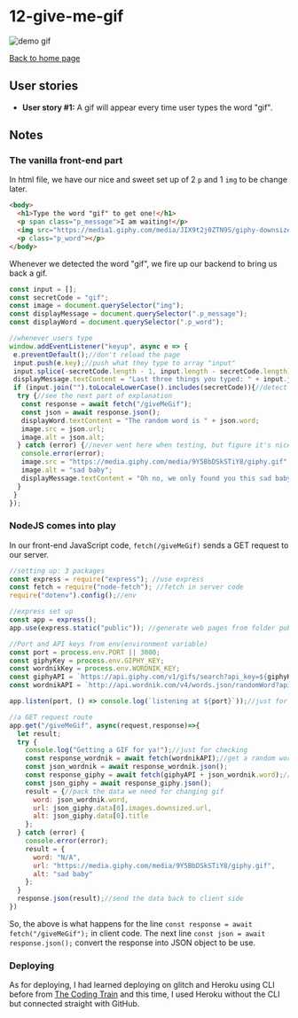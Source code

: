 # 12-give-me-gif

![demo gif](../images/giveMeGif.gif)

[Back to home page](https://ming-yong.github.io/JS30/)

## User stories

- **User story #1:** A gif will appear every time user types the word "gif".

## Notes

### The vanilla front-end part

In html file, we have our nice and sweet set up of 2 `p` and 1 `img` to be change later.

```html
<body>
  <h1>Type the word "gif" to get one!</h1>
  <p span class="p_message">I am waiting!</p>
  <img src="https://media1.giphy.com/media/JIX9t2j0ZTN9S/giphy-downsized.gif?cid=2fc9222f4622a9d206dbb76b2b7b3fabddaef081c736bbc2&rid=giphy-downsized.gif" alt="funny cat GIF" />
  <p class="p_word"></p>
</body>
```

Whenever we detected the word "gif", we fire up our backend to bring us back a gif.

```js
const input = [];
const secretCode = "gif";
const image = document.querySelector("img");
const displayMessage = document.querySelector(".p_message");
const displayWord = document.querySelector(".p_word");

//whenever users type
window.addEventListener("keyup", async e => {
 e.preventDefault();//don't reload the page
 input.push(e.key);//push what they type to array "input"
 input.splice(-secretCode.length - 1, input.length - secretCode.length);//make sure "input" only contains 3 words
 displayMessage.textContent = "Last three things you typed: " + input.join("");//show the user what they type
 if (input.join("").toLocaleLowerCase().includes(secretCode)){//detect if input includes the secret code "gif"
  try {//see the next part of explanation
   const response = await fetch("/giveMeGif");
   const json = await response.json();
   displayWord.textContent = "The random word is " + json.word;
   image.src = json.url;
   image.alt = json.alt;
  } catch (error) {//never went here when testing, but figure it's nice to keep my error handling
   console.error(error);
   image.src = "https://media.giphy.com/media/9Y5BbDSkSTiY8/giphy.gif";
   image.alt = "sad baby";
   displayMessage.textContent = "Oh no, we only found you this sad baby";
  }  
 }
});
```

### NodeJS comes into play

In our front-end JavaScript code, `fetch(/giveMeGif)` sends a GET request to our server.

```js
//setting up: 3 packages
const express = require("express"); //use express
const fetch = require("node-fetch"); //fetch in server code
require("dotenv").config();//env

//express set up
const app = express();
app.use(express.static("public")); //generate web pages from folder public

//Port and API keys from env(environment variable)
const port = process.env.PORT || 3000;
const giphyKey = process.env.GIPHY_KEY;
const wordnikKey = process.env.WORDNIK_KEY;
const giphyAPI = `https://api.giphy.com/v1/gifs/search?api_key=${giphyKey}`;
const wordnikAPI = `http://api.wordnik.com/v4/words.json/randomWord?api_key=${wordnikKey}`;

app.listen(port, () => console.log(`listening at ${port}`));//just for checking

//a GET request route
app.get("/giveMeGif", async(request,response)=>{
  let result;
  try {
    console.log("Getting a GIF for ya!");//just for checking
    const response_wordnik = await fetch(wordnikAPI);//get a random word
    const json_wordnik = await response_wordnik.json();
    const response_giphy = await fetch(giphyAPI + json_wordnik.word);//get a gif, searched by the word we get
    const json_giphy = await response_giphy.json();
    result = {//pack the data we need for changing gif
      word: json_wordnik.word,
      url: json_giphy.data[0].images.downsized.url,
      alt: json_giphy.data[0].title
    };
  } catch (error) {
    console.error(error);
    result = {
      word: "N/A",
      url: "https://media.giphy.com/media/9Y5BbDSkSTiY8/giphy.gif",
      alt: "sad baby"
    };
  }
  response.json(result);//send the data back to client side
})
  ```

So, the above is what happens for the line `const response = await fetch("/giveMeGif");` in client code. The next line
`const json = await response.json();` convert the response into JSON object to be use.

### Deploying

As for deploying, I had learned deploying on glitch and Heroku using CLI before from [The Coding Train](https://www.youtube.com/watch?v=Rz886HkV1j4) and this time, I used Heroku without the CLI but connected straight with GitHub.
